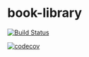 # book-library

[![Build Status](https://travis-ci.org/AlexVak/book-library-v2.svg?branch=master)](https://travis-ci.org/AlexVak/book-library-v2)

[![codecov](https://codecov.io/gh/AlexVak/book-library-v2/branch/master/graph/badge.svg)](https://codecov.io/gh/AlexVak/book-library-v2)
